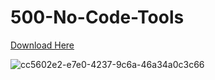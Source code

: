 # 500-No-Code-Tools

[Download Here](https://github.com/bilalnawaz072/Promptcraft-for-AI-Art-Images/files/10763588/500%2B.No.Code.Tools.pdf)

![cc5602e2-e7e0-4237-9c6a-46a34a0c3c66](https://user-images.githubusercontent.com/105145751/219561147-d4551abb-6703-4f2e-9e49-76160982a60e.jpg)
